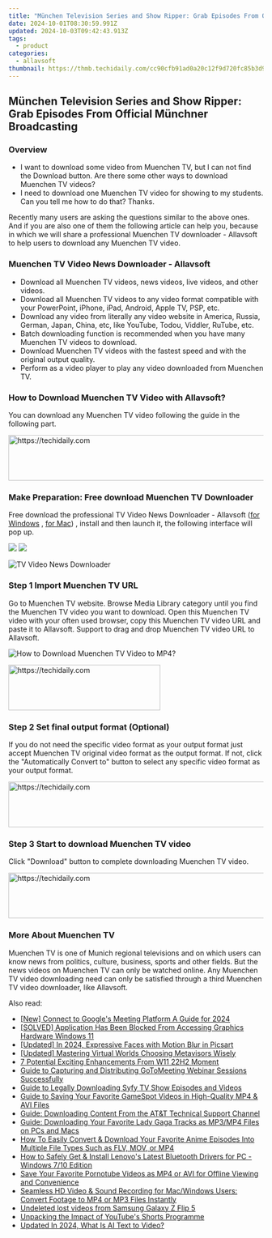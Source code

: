 ```yaml
---
title: "München Television Series and Show Ripper: Grab Episodes From Official Münchner Broadcasting"
date: 2024-10-01T08:30:59.991Z
updated: 2024-10-03T09:42:43.913Z
tags:
  - product
categories:
  - allavsoft
thumbnail: https://thmb.techidaily.com/cc90cfb91ad0a20c12f9d720fc85b3d9e0382268e1d979284c574fcec450998c.jpg
---
```


## München Television Series and Show Ripper: Grab Episodes From Official Münchner Broadcasting

### Overview

* I want to download some video from Muenchen TV, but I can not find the Download button. Are there some other ways to download Muenchen TV videos?
* I need to download one Muenchen TV video for showing to my students. Can you tell me how to do that? Thanks.

Recently many users are asking the questions similar to the above ones. And if you are also one of them the following article can help you, because in which we will share a professional Muenchen TV downloader - Allavsoft to help users to download any Muenchen TV video.

### Muenchen TV Video News Downloader - Allavsoft

* Download all Muenchen TV videos, news videos, live videos, and other videos.
* Download all Muenchen TV videos to any video format compatible with your PowerPoint, iPhone, iPad, Android, Apple TV, PSP, etc.
* Download any video from literally any video website in America, Russia, German, Japan, China, etc, like YouTube, Todou, Viddler, RuTube, etc.
* Batch downloading function is recommended when you have many Muenchen TV videos to download.
* Download Muenchen TV videos with the fastest speed and with the original output quality.
* Perform as a video player to play any video downloaded from Muenchen TV.

### How to Download Muenchen TV Video with Allavsoft?

You can download any Muenchen TV video following the guide in the following part.

<!-- affiliate ads begin -->
<a href="https://appsumo.8odi.net/c/5597632/2144309/7443" target="_top" id="2144309">
  <img src="//a.impactradius-go.com/display-ad/7443-2144309" border="0" alt="https://techidaily.com" width="728" height="90"/>
</a>
<img height="0" width="0" src="https://appsumo.8odi.net/i/5597632/2144309/7443" style="position:absolute;visibility:hidden;" border="0" />
<!-- affiliate ads end -->

### Make Preparation: Free download Muenchen TV Downloader

Free download the professional TV Video News Downloader - Allavsoft ([for Windows](https://tools.techidaily.com/allavsoft/products/) , [for Mac](https://tools.techidaily.com/allavsoft/products/)) , install and then launch it, the following interface will pop up.

[![](https://www.allavsoft.com/how-to/../images/how-to/free-download-win.jpg)](https://tools.techidaily.com/allavsoft/products/) [![](https://www.allavsoft.com/how-to/../images/how-to/free-download-mac.jpg)](https://tools.techidaily.com/allavsoft/products/)

![TV Video News Downloader](https://www.allavsoft.com/how-to/../images/allavsoft/screen-shot-600.jpg)

### Step 1 Import Muenchen TV URL

Go to Muenchen TV website. Browse Media Library category until you find the Muenchen TV video you want to download. Open this Muenchen TV video with your often used browser, copy this Muenchen TV video URL and paste it to Allavsoft. Support to drag and drop Muenchen TV video URL to Allavsoft.

![How to Download Muenchen TV Video to MP4?](https://www.allavsoft.com/how-to/../images/how-to/download-rtmp-video/download-rtmp-video.jpg)

<!-- affiliate ads begin -->
<a href="https://25home.pxf.io/c/5597632/2148645/16836" target="_top" id="2148645">
  <img src="//a.impactradius-go.com/display-ad/16836-2148645" border="0" alt="https://techidaily.com" width="300" height="90"/>
</a>
<img height="0" width="0" src="https://25home.pxf.io/i/5597632/2148645/16836" style="position:absolute;visibility:hidden;" border="0" />
<!-- affiliate ads end -->

### Step 2 Set final output format (Optional)

If you do not need the specific video format as your output format just accept Muenchen TV original video format as the output format. If not, click the "Automatically Convert to" button to select any specific video format as your output format.

<!-- affiliate ads begin -->
<a href="https://aligracehair.sjv.io/c/5597632/2012434/19272" target="_top" id="2012434">
  <img src="//a.impactradius-go.com/display-ad/19272-2012434" border="0" alt="https://techidaily.com" width="728" height="90"/>
</a>
<img height="0" width="0" src="https://aligracehair.sjv.io/i/5597632/2012434/19272" style="position:absolute;visibility:hidden;" border="0" />
<!-- affiliate ads end -->

### Step 3 Start to download Muenchen TV video

Click "Download" button to complete downloading Muenchen TV video.

<!-- affiliate ads begin -->
<a href="https://aligracehair.sjv.io/c/5597632/1918703/19272" target="_top" id="1918703">
  <img src="//a.impactradius-go.com/display-ad/19272-1918703" border="0" alt="https://techidaily.com" width="728" height="90"/>
</a>
<img height="0" width="0" src="https://aligracehair.sjv.io/i/5597632/1918703/19272" style="position:absolute;visibility:hidden;" border="0" />
<!-- affiliate ads end -->

### More About Muenchen TV

Muenchen TV is one of Munich regional televisions and on which users can know news from politics, culture, business, sports and other fields. But the news videos on Muenchen TV can only be watched online. Any Muenchen TV video downloading need can only be satisfied through a third Muenchen TV video downloader, like Allavsoft.

<ins class="adsbygoogle"
     style="display:block"
     data-ad-format="autorelaxed"
     data-ad-client="ca-pub-7571918770474297"
     data-ad-slot="1223367746"></ins>

<ins class="adsbygoogle"
     style="display:block"
     data-ad-client="ca-pub-7571918770474297"
     data-ad-slot="8358498916"
     data-ad-format="auto"
     data-full-width-responsive="true"></ins>

<span class="atpl-alsoreadstyle">Also read:</span>
<div><ul>
<li><a href="https://screen-mirroring-recording.techidaily.com/new-connect-to-googles-meeting-platform-a-guide-for-2024/"><u>[New] Connect to Google's Meeting Platform A Guide for 2024</u></a></li>
<li><a href="https://driver-error.techidaily.com/solved-application-has-been-blocked-from-accessing-graphics-hardware-windows-11/"><u>[SOLVED] Application Has Been Blocked From Accessing Graphics Hardware Windows 11</u></a></li>
<li><a href="https://article-tips.techidaily.com/updated-in-2024-expressive-faces-with-motion-blur-in-picsart/"><u>[Updated] In 2024, Expressive Faces with Motion Blur in Picsart</u></a></li>
<li><a href="https://fox-blue.techidaily.com/updated-mastering-virtual-worlds-choosing-metavisors-wisely/"><u>[Updated] Mastering Virtual Worlds Choosing Metavisors Wisely</u></a></li>
<li><a href="https://win11-tips.techidaily.com/7-potential-exciting-enhancements-from-w11-22h2-moment/"><u>7 Potential Exciting Enhancements From W11 22H2 Moment</u></a></li>
<li><a href="https://win-docs.techidaily.com/guide-to-capturing-and-distributing-gotomeeting-webinar-sessions-successfully/"><u>Guide to Capturing and Distributing GoToMeeting Webinar Sessions Successfully</u></a></li>
<li><a href="https://win-docs.techidaily.com/guide-to-legally-downloading-syfy-tv-show-episodes-and-videos/"><u>Guide to Legally Downloading Syfy TV Show Episodes and Videos</u></a></li>
<li><a href="https://win-docs.techidaily.com/guide-to-saving-your-favorite-gamespot-videos-in-high-quality-mp4-and-avi-files/"><u>Guide to Saving Your Favorite GameSpot Videos in High-Quality MP4 & AVI Files</u></a></li>
<li><a href="https://win-docs.techidaily.com/guide-downloading-content-from-the-atandt-technical-support-channel/"><u>Guide: Downloading Content From the AT&T Technical Support Channel</u></a></li>
<li><a href="https://win-docs.techidaily.com/guide-downloading-your-favorite-lady-gaga-tracks-as-mp3mp4-files-on-pcs-and-macs/"><u>Guide: Downloading Your Favorite Lady Gaga Tracks as MP3/MP4 Files on PCs and Macs</u></a></li>
<li><a href="https://win-docs.techidaily.com/how-to-easily-convert-and-download-your-favorite-anime-episodes-into-multiple-file-types-such-as-flv-mov-or-mp4/"><u>How To Easily Convert & Download Your Favorite Anime Episodes Into Multiple File Types Such as FLV, MOV, or MP4</u></a></li>
<li><a href="https://hardware-updates.techidaily.com/how-to-safely-get-and-install-lenovos-latest-bluetooth-drivers-for-pc-windows-710-edition/"><u>How to Safely Get & Install Lenovo's Latest Bluetooth Drivers for PC - Windows 7/10 Edition</u></a></li>
<li><a href="https://win-docs.techidaily.com/save-your-favorite-pornotube-videos-as-mp4-or-avi-for-offline-viewing-and-convenience/"><u>Save Your Favorite Pornotube Videos as MP4 or AVI for Offline Viewing and Convenience</u></a></li>
<li><a href="https://win-docs.techidaily.com/seamless-hd-video-and-sound-recording-for-macwindows-users-convert-footage-to-mp4-or-mp3-files-instantly/"><u>Seamless HD Video & Sound Recording for Mac/Windows Users: Convert Footage to MP4 or MP3 Files Instantly</u></a></li>
<li><a href="https://techidaily.com/undeleted-lost-videos-from-samsung-galaxy-z-flip-5-by-fonelab-android-recover-video/"><u>Undeleted lost videos from Samsung Galaxy Z Flip 5</u></a></li>
<li><a href="https://youtube-clips.techidaily.com/unpacking-the-impact-of-youtubes-shorts-programme/"><u>Unpacking the Impact of YouTube's Shorts Programme</u></a></li>
<li><a href="https://ai-topics.techidaily.com/updated-in-2024-what-is-ai-text-to-video/"><u>Updated In 2024, What Is AI Text to Video?</u></a></li>
</ul></div>

